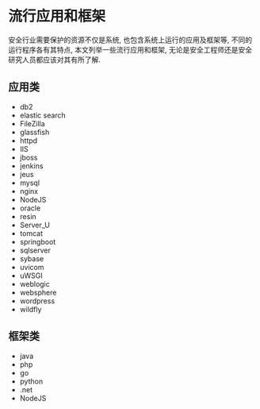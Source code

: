 # 流行应用和框架

安全行业需要保护的资源不仅是系统, 也包含系统上运行的应用及框架等, 不同的运行程序各有其特点, 本文列举一些流行应用和框架, 无论是安全工程师还是安全研究人员都应该对其有所了解.

## 应用类

- db2
- elastic search
- FileZilla
- glassfish
- httpd
- IIS
- jboss
- jenkins
- jeus
- mysql
- nginx
- NodeJS
- oracle
- resin
- Server_U
- tomcat
- springboot
- sqlserver
- sybase
- uvicom
- uWSGI
- weblogic
- websphere
- wordpress
- wildfly

## 框架类

- java
- php
- go
- python
- .net
- NodeJS
